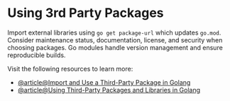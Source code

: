 # Using 3rd Party Packages

Import external libraries using `go get package-url` which updates `go.mod`. Consider maintenance status, documentation, license, and security when choosing packages. Go modules handle version management and ensure reproducible builds.

Visit the following resources to learn more:

- [@article@Import and Use a Third-Party Package in Golang](https://thenewstack.io/import-and-use-a-third-party-package-in-golang/)
- [@article@Using Third-Party Packages and Libraries in Golang](https://medium.com/@bramahendramahendra1/using-third-party-packages-and-libraries-in-golang-efbf0046f574)
